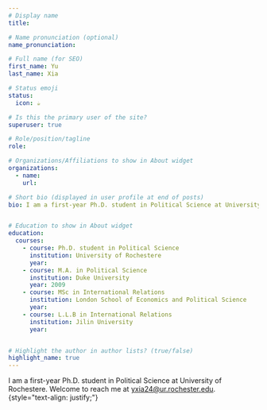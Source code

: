 ```yaml
---
# Display name
title: 

# Name pronunciation (optional)
name_pronunciation: 

# Full name (for SEO)
first_name: Yu
last_name: Xia

# Status emoji
status:
  icon: ☕️

# Is this the primary user of the site?
superuser: true

# Role/position/tagline
role: 

# Organizations/Affiliations to show in About widget
organizations:
  - name: 
    url: 

# Short bio (displayed in user profile at end of posts)
bio: I am a first-year Ph.D. student in Political Science at University of Rochestere. Welcome to reach me at yxia24@ur.rochester.edu.


# Education to show in About widget
education:
  courses:
    - course: Ph.D. student in Political Science
      institution: University of Rochestere
      year: 
    - course: M.A. in Political Science
      institution: Duke University
      year: 2009
    - course: MSc in International Relations
      institution: London School of Economics and Political Science
      year: 
    - course: L.L.B in International Relations
      institution: Jilin University
      year: 


# Highlight the author in author lists? (true/false)
highlight_name: true
---
```


I am a first-year Ph.D. student in Political Science at University of Rochestere. Welcome to reach me at yxia24@ur.rochester.edu.
{style="text-align: justify;"}
